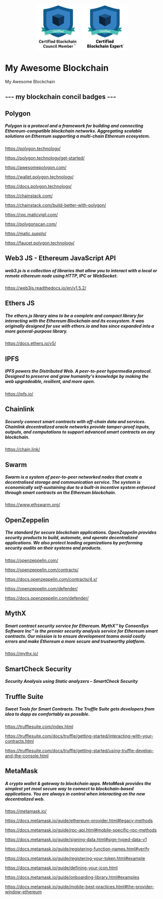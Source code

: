 
<p align="center">
  <img src="163831590953.png" width="150" alt="Certified Blockchain Council Member">
  <img src="163831594055.png" width="150" alt="Certified Blockchain Expert">
</p>


# My Awesome Blockchain
My Awesome Blockchain

## --- my blockchain concil badges ---


## Polygon
##### Polygon is a protocol and a framework for building and connecting Ethereum-compatible blockchain networks. Aggregating scalable solutions on Ethereum supporting a multi-chain Ethereum ecosystem.

https://polygon.technology/

https://polygon.technology/get-started/

https://awesomepolygon.com/

https://wallet.polygon.technology/

https://docs.polygon.technology/

https://chainstack.com/

https://chainstack.com/build-better-with-polygon/

https://rpc.maticvigil.com/

https://polygonscan.com/

https://matic.supply/

https://faucet.polygon.technology/



## Web3 JS - Ethereum JavaScript API
##### web3.js is a collection of libraries that allow you to interact with a local or remote ethereum node using HTTP, IPC or WebSocket.

https://web3js.readthedocs.io/en/v1.5.2/


## Ethers JS
##### The ethers.js library aims to be a complete and compact library for interacting with the Ethereum Blockchain and its ecosystem. It was originally designed for use with ethers.io and has since expanded into a more general-purpose library.

https://docs.ethers.io/v5/


## IPFS
##### IPFS powers the Distributed Web. A peer-to-peer hypermedia protocol. Designed to preserve and grow humanity's knowledge by making the web upgradeable, resilient, and more open.

https://ipfs.io/



## Chainlink
##### Securely connect smart contracts with off-chain data and services. Chainlink decentralized oracle networks provide tamper-proof inputs, outputs, and computations to support advanced smart contracts on any blockchain.

https://chain.link/


## Swarm
##### Swarm is a system of peer-to-peer networked nodes that create a decentralised storage and communication service. The system is economically self-sustaining due to a built-in incentive system enforced through smart contracts on the Ethereum blockchain.

https://www.ethswarm.org/


## OpenZeppelin
##### The standard for secure blockchain applications. OpenZeppelin provides security products to build, automate, and operate decentralized applications. We also protect leading organizations by performing security audits on their systems and products.

https://openzeppelin.com/

https://openzeppelin.com/contracts/

https://docs.openzeppelin.com/contracts/4.x/

https://openzeppelin.com/defender/

https://docs.openzeppelin.com/defender/



## MythX
##### Smart contract security service for Ethereum. MythX™ by ConsenSys Software Inc™ is the premier security analysis service for Ethereum smart contracts. Our mission is to ensure development teams avoid costly errors and make Ethereum a more secure and trustworthy platform.

https://mythx.io/



## SmartCheck Security 
##### Security Analysis using Static analyzers – SmartCheck Security


## Truffle Suite
##### Sweet Tools for Smart Contracts. The Truffle Suite gets developers from idea to dapp as comfortably as possible.

https://trufflesuite.com/index.html

https://trufflesuite.com/docs/truffle/getting-started/interacting-with-your-contracts.html

https://trufflesuite.com/docs/truffle/getting-started/using-truffle-develop-and-the-console.html




## MetaMask
##### A crypto wallet & gateway to blockchain apps. MetaMask provides the simplest yet most secure way to connect to blockchain-based applications. You are always in control when interacting on the new decentralized web.

https://metamask.io/

https://docs.metamask.io/guide/ethereum-provider.html#legacy-methods

https://docs.metamask.io/guide/rpc-api.html#mobile-specific-rpc-methods

https://docs.metamask.io/guide/signing-data.html#sign-typed-data-v1

https://docs.metamask.io/guide/registering-function-names.html#verify

https://docs.metamask.io/guide/registering-your-token.html#example

https://docs.metamask.io/guide/defining-your-icon.html

https://docs.metamask.io/guide/onboarding-library.html#examples

https://docs.metamask.io/guide/mobile-best-practices.html#the-provider-window-ethereum












